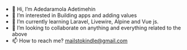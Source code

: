 - 👋 Hi, I’m Adedaramola Adetimehin 
- 👀 I’m interested in Building apps and adding values 
- 🌱 I’m currently learning Laravel, Livewire, Alpine and Vue js. 
- 💞️ I’m looking to collaborate on anything and everything related to the above 
- 📫 How to reach me? mailstokindle@gmail.com

<!---
Adedaramola/Adedaramola is a ✨ special ✨ repository because its `README.md` (this file) appears on your GitHub profile.
You can click the Preview link to take a look at your changes.
--->
